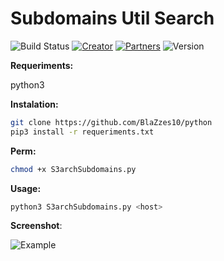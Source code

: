 # Subdomains Util Search
![Build Status](https://img.shields.io/badge/Maintained%3F-yes-green.svg) 
[![Creator](https://img.shields.io/badge/Creator-BlaZzes10-blue)](https://github.com/BlaZzes10)
[![Partners](https://img.shields.io/badge/Partners-1-red)](https://github.com/BlaZzes10/python/graphs/contributors)
![Version](https://img.shields.io/badge/version-1.0-brightgreen)

**Requeriments:** 

python3

**Instalation:**
```bash
git clone https://github.com/BlaZzes10/python
pip3 install -r requeriments.txt
```  

**Perm:**
```bash
chmod +x S3archSubdomains.py
```  

**Usage:**
```bash
python3 S3archSubdomains.py <host>
```  
**Screenshot**:





![Example](https://github.com/BlaZzes10/python/blob/master/assets/image.png)

